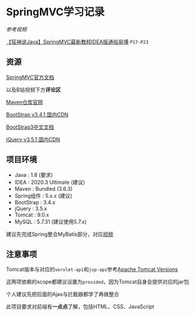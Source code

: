 # SpringMVC学习记录

*参考视频*

[【狂神说Java】SpringMVC最新教程IDEA版通俗易懂](https://www.bilibili.com/video/BV1aE41167Tu) `P17-P23`

## 资源

[SpringMVC官方文档](https://docs.spring.io/spring-framework/docs/current/reference/html/web.html)

以及B站视频下方**评论区**

[Maven仓库官网](https://mvnrepository.com/)

[BootStrap v3.4.1 国内CDN](https://www.bootcdn.cn/twitter-bootstrap/3.4.1/)

[BootStrap3中文文档](https://v3.bootcss.com/css/)

[jQuery v3.5.1 国内CDN](https://www.bootcdn.cn/jquery/3.5.1/)

## 项目环境

- Java : 1.8 (要求)
- IDEA : 2020.3 Ultimate (建议)
- Maven : Bundled (3.6.3)
- Spring组件 : 5.x.x (建议)
- BootStrap : 3.4.x
- jQuery : 3.5.x
- Tomcat : 9.0.x
- MySQL : 5.7.31 (建议使用5.7.x)

建议先完成Spring整合MyBatis部分，对应[视频](https://www.bilibili.com/video/BV1WE411d7Dv?p=24)

## 注意事项

Tomcat版本与对应的`servlet-api`和`jsp-api`参考[Apache Tomcat Versions](http://tomcat.apache.org/whichversion.html)

这两项依赖的scope都建议设置为`provided`，因为Tomcat自身会提供对应的jar包

个人建议先把后面的Ajax与拦截器都学了再做整合

此项目要求对前端有**一点点**了解，包括HTML、CSS、JavaScript